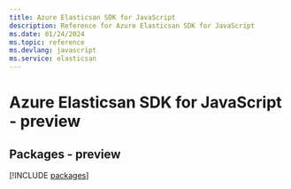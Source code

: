 ```yaml
---
title: Azure Elasticsan SDK for JavaScript
description: Reference for Azure Elasticsan SDK for JavaScript
ms.date: 01/24/2024
ms.topic: reference
ms.devlang: javascript
ms.service: elasticsan
---
```

# Azure Elasticsan SDK for JavaScript - preview
## Packages - preview
[!INCLUDE [packages](elasticsan-index.md)]